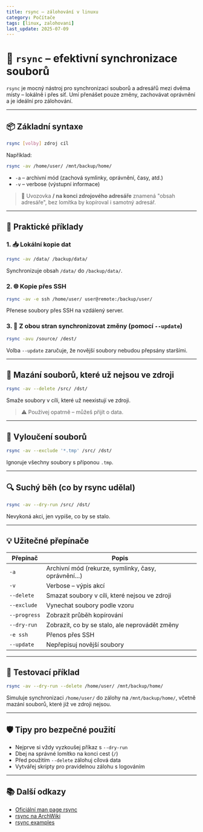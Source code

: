 ```yaml
---
title: rsync – zálohování v linuxu
category: Počítače
tags: [linux, zalohovani]
last_update: 2025-07-09
---
```



# 🔁 `rsync` – efektivní synchronizace souborů

`rsync` je mocný nástroj pro synchronizaci souborů a adresářů mezi dvěma místy – lokálně i přes síť. Umí přenášet pouze změny, zachovávat oprávnění a je ideální pro zálohování.

---

## 📦 Základní syntaxe

```bash
rsync [volby] zdroj cíl
```

Například:

```bash
rsync -av /home/user/ /mnt/backup/home/
```

- `-a` – archivní mód (zachová symlinky, oprávnění, časy, atd.)
- `-v` – verbose (výstupní informace)

> 🔹 Uvozovka **/ na konci zdrojového adresáře** znamená "obsah adresáře", bez lomítka by kopíroval i samotný adresář.

---

## 📁 Praktické příklady

### 1. 📥 Lokální kopie dat

```bash
rsync -av /data/ /backup/data/
```

Synchronizuje obsah `/data/` do `/backup/data/`.

### 2. 🌐 Kopie přes SSH

```bash
rsync -av -e ssh /home/user/ user@remote:/backup/user/
```

Přenese soubory přes SSH na vzdálený server.

### 3. 🔄 Z obou stran synchronizovat změny (pomocí `--update`)

```bash
rsync -avu /source/ /dest/
```

Volba `--update` zaručuje, že novější soubory nebudou přepsány staršími.

---

## 🧹 Mazání souborů, které už nejsou ve zdroji

```bash
rsync -av --delete /src/ /dst/
```

Smaže soubory v cíli, které už neexistují ve zdroji.

> ⚠️ Používej opatrně – můžeš přijít o data.

---

## 📑 Vyloučení souborů

```bash
rsync -av --exclude '*.tmp' /src/ /dst/
```

Ignoruje všechny soubory s příponou `.tmp`.

---

## 🔍 Suchý běh (co by rsync udělal)

```bash
rsync -av --dry-run /src/ /dst/
```

Nevykoná akci, jen vypíše, co by se stalo.

---

## 💡 Užitečné přepínače

| Přepínač       | Popis                                              |
|----------------|-----------------------------------------------------|
| `-a`           | Archivní mód (rekurze, symlinky, časy, oprávnění…)  |
| `-v`           | Verbose – výpis akcí                                |
| `--delete`     | Smazat soubory v cíli, které nejsou ve zdroji       |
| `--exclude`    | Vynechat soubory podle vzoru                        |
| `--progress`   | Zobrazit průběh kopírování                          |
| `--dry-run`    | Zobrazit, co by se stalo, ale neprovádět změny      |
| `-e ssh`       | Přenos přes SSH                                     |
| `--update`     | Nepřepisuj novější soubory                          |

---

## 🧪 Testovací příklad

```bash
rsync -av --dry-run --delete /home/user/ /mnt/backup/home/
```

Simuluje synchronizaci `/home/user/` do zálohy na `/mnt/backup/home/`, včetně mazání souborů, které již ve zdroji nejsou.

---

## 🛡️ Tipy pro bezpečné použití

- Nejprve si vždy vyzkoušej příkaz s `--dry-run`
- Dbej na správné lomítko na konci cest (`/`)
- Před použitím `--delete` zálohuj cílová data
- Vytvářej skripty pro pravidelnou zálohu s logováním

---

## 📚 Další odkazy

- [Oficiální man page rsync](https://man7.org/linux/man-pages/man1/rsync.1.html)
- [rsync na ArchWiki](https://wiki.archlinux.org/title/rsync)
- [rsync examples](https://linuxize.com/post/how-to-use-rsync-for-local-and-remote-data-transfer-and-synchronization/)
